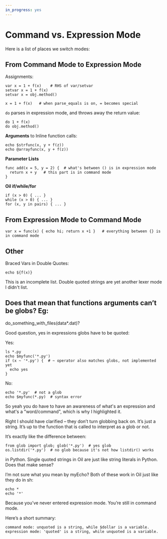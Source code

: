 ```yaml
---
in_progress: yes
---
```


Command vs. Expression Mode
===========================

<div id="toc">
</div>


Here is a list of places we switch modes:

## From Command Mode to Expression Mode

Assignments:

```
var x = 1 + f(x)    # RHS of var/setvar
setvar x = 1 + f(x)
setvar x = obj.method()   

x = 1 + f(x)   # when parse_equals is on, = becomes special
```

`do` parses in expression mode, and throws away the return value:

```
do 1 + f(x)
do obj.method()
```

**Arguments** to Inline function calls:

```
echo $strfunc(x, y + f(z))
echo @arrayfunc(x, y + f(z))
```

**Parameter Lists**

```
func add(x = 5, y = 2) {  # what's between () is in expression mode
  return x + y   # this part is in command mode
}
```

**Oil if/while/for**

```
if (x > 0) { ... }
while (x > 0) { ... }
for (x, y in pairs) { ... }
```


## From Expression Mode to Command Mode

```
var x = func(x) { echo hi; return x +1 }   # everything between {} is in command mode
```


## Other

Braced Vars in Double Quotes:

```
echo ${f(x)}
```

This is an incomplete list.  Double quoted strings are yet another lexer mode I didn't list.


## Does that mean that functions arguments can’t be globs? Eg:

do_something_with_files(data*.dat)?


Good question, yes in expressions globs have to be quoted:

Yes:

```
ls *.py
echo $myfunc('*.py')
if (x ~ '*.py') {  # ~ operator also matches globs, not implemented yet
  echo yes
}

```

No:

```
echo '*.py'  # not a glob
echo $myfunc(*.py)  # syntax error
```

So yeah you do have to have an awareness of what's an expression and what's a "word/command", which is why I highlighted it.




Right I should have clarified – they don’t turn globbing back on. It’s just a string. It’s up to the function that is called to interpret as a glob or not.

It’s exactly like the difference between:

    from glob import glob; glob('*.py')  # yes glob
    os.listdir('*.py')  # no glob because it's not how listdir() works

in Python. Single quoted strings in Oil are just like string literals in Python. Does that make sense?

I’m not sure what you mean by myEcho? Both of these work in Oil just like they
do in sh:

    echo *
    echo '*'

Because you’ve never entered expression mode. You’re still in command mode.

Here’s a short summary:

    command mode: unquoted is a string, while $dollar is a variable.
    expression mode: 'quoted' is a string, while unquoted is a variable.

